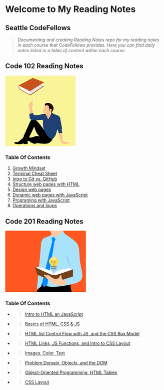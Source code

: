 # Welcome to My Reading Notes

## Seattle CodeFellows

>*Documenting and creating Reading Notes repo for my reading notes in each course that CodeFellows provides.  Here you can find daily notes listed in a table of content within each course.*

## Code 102 Reading Notes

![](images/thinking.png)

### Table Of Contents

1. [Growth Mindset](Day1.md)
2. [Terminal Cheat Sheet](Day2.md)
3. [Intro to Git vs. GitHub](Day3.md)
4. [Structure web pages with HTML](Day4.md)
5. [Design web pages](Day6.md)
6. [Dynamic web pages with JavaScript](Day6.md)
7. [Programing with JavaScript](Day7.md)
8. [Operations and loops](Day8.md)

## Code 201 Reading Notes

![](images/thinking2.png)

### Table Of Contents

- >[Intro to HTML an JavaScript](class-01.md) 
- >[Basics of HTML, CSS & JS](class-02.md)
- >[HTML list,Control Flow with JS, and the CSS Box Model](class-03.md)
- >[HTML Links, JS Functions, and Intro to CSS Layout](class-04.md)
- >[Images, Color, Text](class-05.md)
- >[Problem Domain, Objects, and the DOM](class-06.md)
- >[Object-Oriented Programming, HTML Tables](class-07.md)
- >[CSS Layout](class08.md)